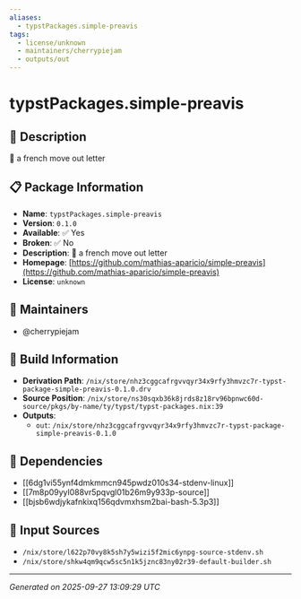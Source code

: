 ```yaml
---
aliases:
  - typstPackages.simple-preavis
tags:
  - license/unknown
  - maintainers/cherrypiejam
  - outputs/out
---
```


# typstPackages.simple-preavis

## 📝 Description

📖 a french move out letter

## 📋 Package Information

- **Name**: `typstPackages.simple-preavis`
- **Version**: `0.1.0`
- **Available**: ✅ Yes
- **Broken**: ✅ No
- **Description**: 📖 a french move out letter
- **Homepage**: [https://github.com/mathias-aparicio/simple-preavis](https://github.com/mathias-aparicio/simple-preavis)
- **License**: `unknown`
## 👥 Maintainers

- @cherrypiejam


## 🔧 Build Information

- **Derivation Path**: `/nix/store/nhz3cggcafrgvvqyr34x9rfy3hmvzc7r-typst-package-simple-preavis-0.1.0.drv`
- **Source Position**: `/nix/store/ns30sqxb36k8jrds8z18rv96bpnwc60d-source/pkgs/by-name/ty/typst/typst-packages.nix:39`
- **Outputs**:
  - `out`:  `/nix/store/nhz3cggcafrgvvqyr34x9rfy3hmvzc7r-typst-package-simple-preavis-0.1.0`

## 🔗 Dependencies

- [[6dg1vi55ynf4dmkmmcn945pwdz010s34-stdenv-linux]]
- [[7m8p09yyl088vr5pqvgl01b26m9y933p-source]]
- [[bjsb6wdjykafnkixq156qdvmxhsm2bai-bash-5.3p3]]

## 📁 Input Sources

- `/nix/store/l622p70vy8k5sh7y5wizi5f2mic6ynpg-source-stdenv.sh`
- `/nix/store/shkw4qm9qcw5sc5n1k5jznc83ny02r39-default-builder.sh`

---
*Generated on 2025-09-27 13:09:29 UTC*
